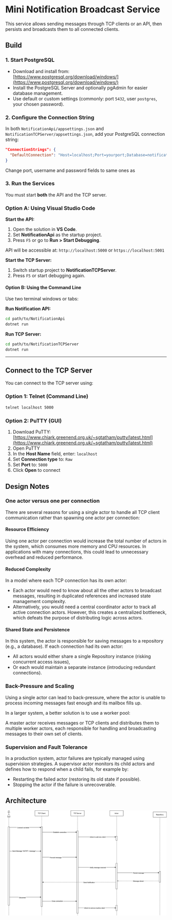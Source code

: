 
# Mini Notification Broadcast Service

This service allows sending messages through TCP clients or an API, then persists and broadcasts them to all connected clients.

## Build

### 1. Start PostgreSQL

- Download and install from: [https://www.postgresql.org/download/windows/](https://www.postgresql.org/download/windows/)
- Install the PostgreSQL Server and optionally pgAdmin for easier database management.
- Use default or custom settings (commonly: port `5432`, user `postgres`, your chosen password).

### 2. Configure the Connection String

In both `NotificationApi/appsettings.json` and `NotificationTCPServer/appsettings.json`, add your PostgreSQL connection string:

```json
"ConnectionStrings": {
  "DefaultConnection": "Host=localhost;Port=yourport;Database=notificationsdb;Username=postgres;Password=yourpassword"
}
```
Change port, username and password fields to same ones as   

### 3. Run the Services

You must start **both** the API and the TCP server.

### Option A: Using Visual Studio Code

 **Start the API:**
  1. Open the solution in **VS Code**.
  2. Set **NotificationApi** as the startup project.
  3. Press `F5` or go to **Run > Start Debugging**.

  API will be accessible at: `http://localhost:5000` or `https://localhost:5001`



**Start the TCP Server:**

1. Switch startup project to **NotificationTCPServer**.
2. Press `F5` or start debugging again.

#### Option B: Using the Command Line

Use two terminal windows or tabs:

**Run Notification API:**

```bash
cd path/to/NotificationApi
dotnet run
```

**Run TCP Server:**

```bash
cd path/to/NotificationTCPServer
dotnet run
```

---

## Connect to the TCP Server

You can connect to the TCP server using:

### Option 1: Telnet (Command Line)

```bash
telnet localhost 5000
```

### Option 2: PuTTY (GUI)

1. Download PuTTY: [https://www.chiark.greenend.org.uk/~sgtatham/putty/latest.html](https://www.chiark.greenend.org.uk/~sgtatham/putty/latest.html)  
2. Open PuTTY  
3. In the **Host Name** field, enter: `localhost`  
4. Set **Connection type** to: `Raw`  
5. Set **Port** to: `5000`  
6. Click **Open** to connect

## Design Notes

### One actor versus one per connection

There are several reasons for using a single actor to handle all TCP client communication rather than spawning one actor per connection:

#### Resource Efficiency

Using one actor per connection would increase the total number of actors in the system, which consumes more memory and CPU resources. In applications with many connections, this could lead to unnecessary overhead and reduced performance.

#### Reduced Complexity

In a model where each TCP connection has its own actor:

- Each actor would need to know about all the other actors to broadcast messages, resulting in duplicated references and increased state management complexity.
- Alternatively, you would need a central coordinator actor to track all active connection actors. However, this creates a centralized bottleneck, which defeats the purpose of distributing logic across actors.

#### Shared State and Persistence

In this system, the actor is responsible for saving messages to a repository (e.g., a database). If each connection had its own actor:

- All actors would either share a single Repository instance (risking concurrent access issues),
- Or each would maintain a separate instance (introducing redundant connections).

### Back-Pressure and Scaling

Using a single actor can lead to back-pressure, where the actor is unable to process incoming messages fast enough and its mailbox fills up.

In a larger system, a better solution is to use a worker pool:

A master actor receives messages or TCP clients and distributes them to multiple worker actors, each responsible for handling and broadcasting messages to their own set of clients.

### Supervision and Fault Tolerance

In a production system, actor failures are typically managed using supervision strategies. A supervisor actor monitors its child actors and defines how to respond when a child fails, for example by:

- Restarting the failed actor (restoring its old state if possible).
- Stopping the actor if the failure is unrecoverable.

## Architecture

![sequence diagram](https://github.com/Linas490/NotificationBroadcastService/blob/138d475e82bce18afeb8af482f2d506618b6b62c/sequenceDiagram.png)

